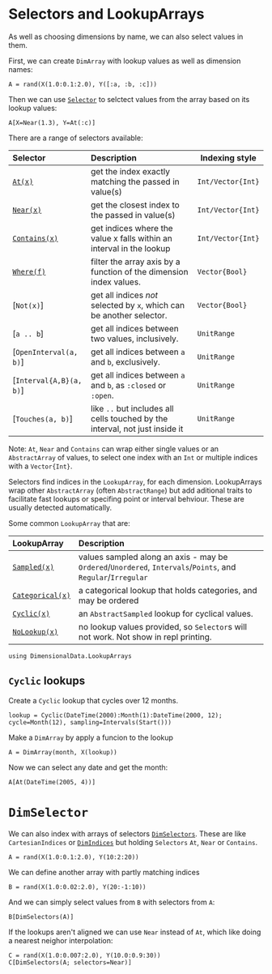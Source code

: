 # Selectors and LookupArrays

As well as choosing dimensions by name, we can also select values in them.

First, we can create `DimArray` with lookup values as well as
dimension names:

````@ansi selectors
A = rand(X(1.0:0.1:2.0), Y([:a, :b, :c]))
````

Then we can use [`Selector`](@ref) to selctect
values from the array based on its lookup values:

````@ansi selectors
A[X=Near(1.3), Y=At(:c)]
````

There are a range of selectors available:

| Selector                | Description                                                                  | Indexing style    |
| :---------------------- | :--------------------------------------------------------------------------- |------------------ |
| [`At(x)`](@ref)         | get the index exactly matching the passed in value(s)                        | `Int/Vector{Int}` |
| [`Near(x)`](@ref)       | get the closest index to the passed in value(s)                              | `Int/Vector{Int}` |
| [`Contains(x)`](@ref)   | get indices where the value x falls within an interval in the lookup         | `Int/Vector{Int}` |
| [`Where(f)`](@ref)      | filter the array axis by a function of the dimension index values.           | `Vector{Bool}`    |
| [`Not(x)`]              | get all indices _not_ selected by `x`, which can be another selector.        | `Vector{Bool}`    |
| [`a .. b`]              | get all indices between two values, inclusively.                             | `UnitRange`       |
| [`OpenInterval(a, b)`]  | get all indices between `a` and `b`, exclusively.                            | `UnitRange`       |
| [`Interval{A,B}(a, b)`] | get all indices between `a` and `b`, as `:closed` or `:open`.                | `UnitRange`       |
| [`Touches(a, b)`]       | like `..` but includes all cells touched by the interval, not just inside it | `UnitRange`       |

Note: `At`, `Near` and `Contains` can wrap either single values or an
`AbstractArray` of values, to select one index with an `Int` or multiple 
indices with a `Vector{Int}`.


Selectors find indices in the `LookupArray`, for each dimension. 
LookupArrays wrap other `AbstractArray` (often `AbstractRange`) but add
aditional traits to facilitate fast lookups or specifing point or interval
behviour. These are usually detected automatically.

Some common `LookupArray` that are:

| LookupArray               | Description                                                                                                  |
| :----------------------   | :----------------------------------------------------------------------------------------------------------- |
| [`Sampled(x)`](@ref)      | values sampled along an axis - may be `Ordered`/`Unordered`, `Intervals`/`Points`, and `Regular`/`Irregular` |
| [`Categorical(x)`](@ref)  | a categorical lookup that holds categories, and may be ordered                                               |
| [`Cyclic(x)`](@ref)       | an `AbstractSampled` lookup for cyclical values.                                                             |
| [`NoLookup(x)`](@ref)     | no lookup values provided, so `Selector`s will not work. Not show in repl printing.                          |



````@ansi lookuparrays
using DimensionalData.LookupArrays
````

## `Cyclic` lookups


Create a `Cyclic` lookup that cycles over 12 months.

````@ansi lookuparrays
lookup = Cyclic(DateTime(2000):Month(1):DateTime(2000, 12); cycle=Month(12), sampling=Intervals(Start()))
````

Make a `DimArray` by apply a funcion to the lookup

````@ansi lookuparrays
A = DimArray(month, X(lookup))
````

Now we can select any date and get the month:

```@ansi lookups
A[At(DateTime(2005, 4))]
```


# `DimSelector`

We can also index with arrays of selectors [`DimSelectors`](@ref). 
These are like `CartesianIndices` or [`DimIndices`](@ref) but holding 
`Selectors` `At`, `Near` or `Contains`.

````@ansi dimselectors
A = rand(X(1.0:0.1:2.0), Y(10:2:20))
````

We can define another array with partly matching indices

````@ansi dimselectors
B = rand(X(1.0:0.02:2.0), Y(20:-1:10))
````

And we can simply select values from `B` with selectors from `A`:

````@ansi dimselectors
B[DimSelectors(A)]
````

If the lookups aren't aligned we can use `Near` instead of `At`,
which like doing a nearest neighor interpolation:

````@ansi dimselectors
C = rand(X(1.0:0.007:2.0), Y(10.0:0.9:30))
C[DimSelectors(A; selectors=Near)]
````
